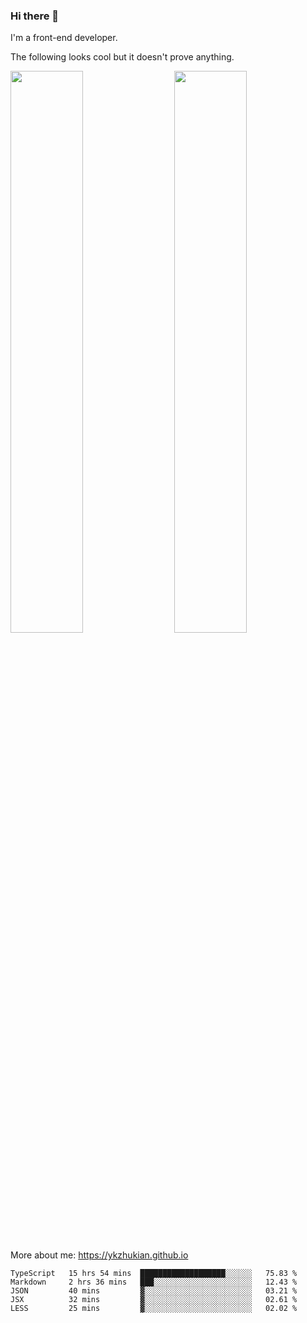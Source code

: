 ### Hi there 👋

I'm a front-end developer.

The following looks cool but it doesn't prove anything.

[<img align="right" width="48%" src="https://github-readme-stats.vercel.app/api?username=ykzhukian&show_icons=true&theme=dracula">](https://github.com/anuraghazra/github-readme-stats)

[<img width="48%" src="https://github-readme-stats.vercel.app/api/top-langs/?username=ykzhukian&layout=compact&theme=dracula">](https://github.com/anuraghazra/github-readme-stats)

More about me: 
https://ykzhukian.github.io

<!--START_SECTION:waka-->
```text
TypeScript   15 hrs 54 mins  ███████████████████░░░░░░   75.83 % 
Markdown     2 hrs 36 mins   ███░░░░░░░░░░░░░░░░░░░░░░   12.43 % 
JSON         40 mins         ▓░░░░░░░░░░░░░░░░░░░░░░░░   03.21 % 
JSX          32 mins         ▓░░░░░░░░░░░░░░░░░░░░░░░░   02.61 % 
LESS         25 mins         ▓░░░░░░░░░░░░░░░░░░░░░░░░   02.02 % 
```
<!--END_SECTION:waka-->
